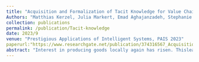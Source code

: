 ```yaml
---
title: "Acquisition and Formalization of Tacit Knowledge for Value Chain Generation in Local Production Networks"
Authors: "Matthias Kerzel, Julia Markert, Emad Aghajanzadeh, Stephanie von Riegen, Lothar Hotz and Pascal Krenz"
collection: publications
permalink: /publication/Tacit-knowledge
date: 2023/9
venue: "Prestigious Applications of Intelligent Systems, PAIS 2023"
paperurl:"https://www.researchgate.net/publication/374316567_Acquisition_and_Formalization_of_Tacit_Knowledge_for_Value_Chain_Generation_in_Local_Production_Networks"
abstract: "Interest in producing goods locally again has risen. Thisleads to new challenges for companies producing locally, especiallysince they are mostly small enterprises and do not always have re-sources to adapt Industry 4.0 technologies. Therefore, collaboratingin networks can strengthen local production. We propose an onlinesystem with an underlying planning component that is supported bya large-scale language model to coordinate value chains within a net-work by utilizing the tacit production knowledge within the compa-nies. Before any type of information processing can happen, how-ever, the data – in this case, the tacit knowledge – needs to be ac-quired and formalized in such a way that is easy and quick, but alsosufﬁcient enough in detail and quality for the computer system. Tothis end, we conducted a study with 16 participants to simulate thecollection of knowledge regarding the production of four pieces offurniture by having them describe simpliﬁed production steps. Weanalyze the results and show that the use of the collaborative sys-tem has a positive effect on the soundness of resulting productionplans. In a second step, we utilize artiﬁcial intelligence methods toﬁll incomplete plans. Results and implications for future research arepresented as well."
---
```

